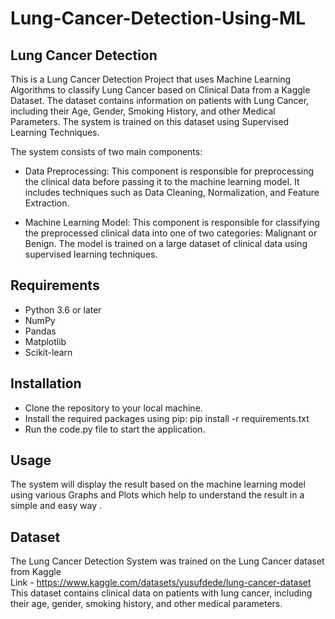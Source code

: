 # Lung-Cancer-Detection-Using-ML

## Lung Cancer Detection
This is a Lung Cancer Detection Project that uses Machine Learning Algorithms to classify Lung Cancer based on Clinical Data from a Kaggle Dataset. The dataset contains information on patients with Lung Cancer, including their Age, Gender, Smoking History, and other Medical Parameters. The system is trained on this dataset using Supervised Learning Techniques.

The system consists of two main components:

- Data Preprocessing: This component is responsible for preprocessing the clinical data before passing it to the machine learning model. It includes techniques such as Data Cleaning, Normalization, and Feature Extraction.

- Machine Learning Model: This component is responsible for classifying the preprocessed clinical data into one of two categories: Malignant or Benign. The model is trained on a large dataset of clinical data using supervised learning techniques.

## Requirements
- Python 3.6 or later
- NumPy
- Pandas
- Matplotlib
- Scikit-learn

## Installation
- Clone the repository to your local machine.
- Install the required packages using pip: pip install -r requirements.txt
- Run the code.py file to start the application.

## Usage
The system will display the result based on the machine learning model using various Graphs and Plots which help to understand the result in a simple and easy way .

## Dataset
The Lung Cancer Detection System was trained on the Lung Cancer dataset from Kaggle  
Link - https://www.kaggle.com/datasets/yusufdede/lung-cancer-dataset  
This dataset contains clinical data on patients with lung cancer, including their age, gender, smoking history, and other medical parameters.  
